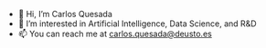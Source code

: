 - 👋 Hi, I’m Carlos Quesada
- 👀 I’m interested in Artificial Intelligence, Data Science, and R&D
- 📫 You can reach me at carlos.quesada@deusto.es

<!---
quesadagranja/quesadagranja is a ✨ special ✨ repository because its `README.md` (this file) appears on your GitHub profile.
You can click the Preview link to take a look at your changes.
--->
